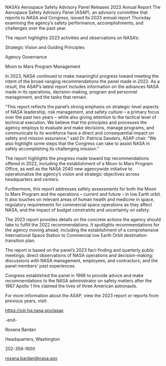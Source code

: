 NASA’s Aerospace Safety Advisory Panel Releases 2023 Annual Report 
 The Aerospace Safety Advisory Panel (ASAP), an advisory committee that reports to NASA and Congress, issued its 2023 annual report Thursday examining the agency’s safety performance, accomplishments, and challenges over the past year.

The report highlights 2023 activities and observations on NASA’s:

Strategic Vision and Guiding Principles

Agency Governance

Moon to Mars Program Management

In 2023, NASA continued to make meaningful progress toward meeting the intent of the broad-ranging recommendations the panel made in 2022. As a result, the ASAP’s latest report includes information on the advances NASA made in its operations, decision-making, program and personnel management, and the tasks that remain.

“This report reflects the panel’s strong emphasis on strategic-level aspects of NASA leadership, risk management, and safety culture – a primary focus over the past two years – while also giving attention to the tactical level of technical execution. We believe that the principles and processes the agency employs to evaluate and make decisions, manage programs, and communicate to its workforce have a direct and consequential impact on safety and mission assurance,” said Dr. Patricia Sanders, ASAP chair. “We also highlight some steps that the Congress can take to assist NASA in safely accomplishing its challenging mission.”

The report highlights the progress made toward top recommendations offered in 2022, including the establishment of a Moon to Mars Program Office, as well as the NASA 2040 new agencywide initiative to operationalize the agency’s vision and strategic objectives across headquarters and centers.

Furthermore, this report addresses safety assessments for both the Moon to Mars Program and the operations – current and future – in low Earth orbit. It also touches on relevant areas of human health and medicine in space, regulatory requirements for commercial space operations as they affect NASA, and the impact of budget constraints and uncertainty on safety.

The 2023 report provides details on the concrete actions the agency should take to fulfill the 2022 recommendations. It spotlights recommendations for the agency moving ahead, including the establishment of a comprehensive International Space Station to Commercial low Earth Orbit destination transition plan.

The report is based on the panel’s 2023 fact-finding and quarterly public meetings; direct observations of NASA operations and decision-making; discussions with NASA management, employees, and contractors; and the panel members’ past experiences.

Congress established the panel in 1968 to provide advice and make recommendations to the NASA administrator on safety matters after the 1967 Apollo 1 fire claimed the lives of three American astronauts.

For more information about the ASAP, view the 2023 report or reports from previous years, visit:

https://oiir.hq.nasa.gov/asap

-end-

Roxana Bardan

Headquarters, Washington

202-358-1600

roxana.bardan@nasa.gov